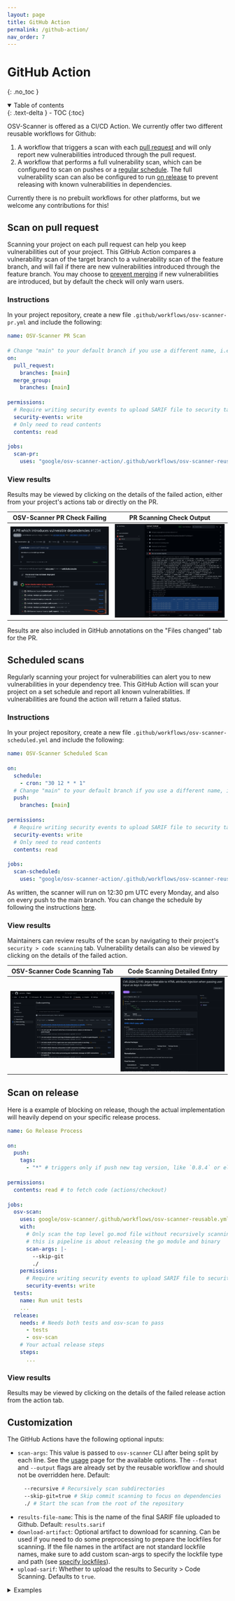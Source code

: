 ```yaml
---
layout: page
title: GitHub Action
permalink: /github-action/
nav_order: 7
---
```


# GitHub Action

{: .no_toc }

<details open markdown="block">
  <summary>
    Table of contents
  </summary>
  {: .text-delta }
- TOC
{:toc}
</details>

OSV-Scanner is offered as a CI/CD Action. We currently offer two different reusable workflows for Github:

1. A workflow that triggers a scan with each [pull request](./github-action.md#scan-on-pull-request) and will only report new vulnerabilities introduced through the pull request.
2. A workflow that performs a full vulnerability scan, which can be configured to scan on pushes or a [regular schedule](./github-action.md#scheduled-scans). The full vulnerability scan can also be configured to run [on release](./github-action.md#scan-on-release) to prevent releasing with known vulnerabilities in dependencies.

Currently there is no prebuilt workflows for other platforms, but we welcome any contributions for this!

## Scan on pull request

Scanning your project on each pull request can help you keep vulnerabilities out of your project. This GitHub Action compares a vulnerability scan of the target branch to a vulnerability scan of the feature branch, and will fail if there are new vulnerabilities introduced through the feature branch. You may choose to [prevent merging](https://docs.github.com/en/repositories/configuring-branches-and-merges-in-your-repository/managing-protected-branches/about-protected-branches#require-status-checks-before-merging) if new vulnerabilities are introduced, but by default the check will only warn users.

### Instructions

In your project repository, create a new file `.github/workflows/osv-scanner-pr.yml` and include the following:

```yml
name: OSV-Scanner PR Scan

# Change "main" to your default branch if you use a different name, i.e. "master"
on:
  pull_request:
    branches: [main]
  merge_group:
    branches: [main]

permissions:
  # Require writing security events to upload SARIF file to security tab
  security-events: write
  # Only need to read contents
  contents: read

jobs:
  scan-pr:
    uses: "google/osv-scanner-action/.github/workflows/osv-scanner-reusable.yml@v0.1.0"
```

### View results

Results may be viewed by clicking on the details of the failed action, either from your project's actions tab or directly on the PR.

OSV-Scanner PR Check Failing              |   PR Scanning Check Output
:-------------------------:|:-------------------------:
![Screenshot of PR introducing a vulnerable dependency, and osv-scanner blocking check](images/github-action-PR-scanning.png) | ![Screenshot of osv-scanner output](images/github-action-scan-output.png)


Results are also included in GitHub annotations on the "Files changed" tab for the PR.

## Scheduled scans

Regularly scanning your project for vulnerabilities can alert you to new vulnerabilities in your dependency tree. This GitHub Action will scan your project on a set schedule and report all known vulnerabilities. If vulnerabilities are found the action will return a failed status.

### Instructions

In your project repository, create a new file `.github/workflows/osv-scanner-scheduled.yml` and include the following:

```yml
name: OSV-Scanner Scheduled Scan

on:
  schedule:
    - cron: "30 12 * * 1"
  # Change "main" to your default branch if you use a different name, i.e. "master"
  push:
    branches: [main]

permissions:
  # Require writing security events to upload SARIF file to security tab
  security-events: write
  # Only need to read contents
  contents: read

jobs:
  scan-scheduled:
    uses: "google/osv-scanner-action/.github/workflows/osv-scanner-reusable.yml@v0.1.0"
```

As written, the scanner will run on 12:30 pm UTC every Monday, and also on every push to the main branch. You can change the schedule by following the instructions [here](https://docs.github.com/en/actions/using-workflows/events-that-trigger-workflows#schedule).

### View results

Maintainers can review results of the scan by navigating to their project's `security > code scanning` tab. Vulnerability details can also be viewed by clicking on the details of the failed action.

OSV-Scanner Code Scanning Tab | Code Scanning Detailed Entry
:-------------------------:|:-------------------------:
![Image of results in code scanning tab](images/github-action-code-scanning.png) | ![Image of details of specific in code scanning entry](images/github-action-code-details.png)

## Scan on release

Here is a example of blocking on release, though the actual implementation will heavily depend on your specific release process.

```yml
name: Go Release Process

on:
  push:
    tags:
      - "*" # triggers only if push new tag version, like `0.8.4` or else

permissions:
  contents: read # to fetch code (actions/checkout)

jobs:
  osv-scan:
    uses: google/osv-scanner/.github/workflows/osv-scanner-reusable.yml
    with:
      # Only scan the top level go.mod file without recursively scanning directories since
      # this is pipeline is about releasing the go module and binary
      scan-args: |-
        --skip-git
        ./
    permissions:
      # Require writing security events to upload SARIF file to security tab
      security-events: write
  tests:
    name: Run unit tests
    ...
  release:
    needs: # Needs both tests and osv-scan to pass
      - tests
      - osv-scan
    # Your actual release steps
    steps:
      ...
```

### View results

Results may be viewed by clicking on the details of the failed release action from the action tab.

## Customization

The GitHub Actions have the following optional inputs:

- `scan-args`: This value is passed to `osv-scanner` CLI after being split by each line. See the [usage](./usage) page for the available options. The `--format` and `--output` flags are already set by the reusable workflow and should not be overridden here.
  Default:
  ```bash
    --recursive # Recursively scan subdirectories
    --skip-git=true # Skip commit scanning to focus on dependencies
    ./ # Start the scan from the root of the repository
  ```
- `results-file-name`: This is the name of the final SARIF file uploaded to Github.
  Default: `results.sarif`
- `download-artifact`: Optional artifact to download for scanning. Can be used if you need to do some preprocessing to prepare the lockfiles for scanning. If the file names in the artifact are not standard lockfile names, make sure to add custom scan-args to specify the lockfile type and path (see [specify lockfiles](./usage#specify-lockfiles)).
- `upload-sarif`: Whether to upload the results to Security > Code Scanning. Defaults to `true`.

<details markdown="block">
<summary>
Examples
</summary>

#### Scan specific lockfiles

```yml
jobs:
  scan-pr:
    uses: "google/osv-scanner-action/.github/workflows/osv-scanner-reusable.yml@v0.1.0"
    with:
      scan-args: |-
        --lockfile=./path/to/lockfile1
        --lockfile=requirements.txt:./path/to/python-lockfile2.txt
```

#### Default arguments

```yml
jobs:
  scan-pr:
    uses: "google/osv-scanner-action/.github/workflows/osv-scanner-reusable.yml@v0.1.0"
    with:
      scan-args: |-
        --recursive
        --skip-git=true
        ./
```

#### Using download-artifact input to support preprocessing

```yml
jobs:
  extract-deps:
    name: Extract Dependencies
    # ...
    steps:
      # ... Steps to extract your dependencies
      - name: "upload osv-scanner deps" # Upload the deps
        uses: actions/upload-artifact@v4
        with:
          name: converted-OSV-Scanner-deps
          path: osv-scanner-deps.json
          retention-days: 2
  vuln-scan:
    name: Vulnerability scanning
    # makes sure the extraction step is completed before running the scanner
    needs: extract-deps
    uses: "google/osv-scanner-action/.github/workflows/osv-scanner-reusable.yml@v0.1.0"
    with:
      # Download the artifact uploaded in extract-deps step
      download-artifact: converted-OSV-Scanner-deps
      # Scan only the file inside the uploaded artifact
      scan-args: |-
        --lockfile=osv-scanner:osv-scanner-deps.json
    permissions:
      # Needed to upload the SARIF results to code-scanning dashboard.
      security-events: write
      contents: read
```

</details>
